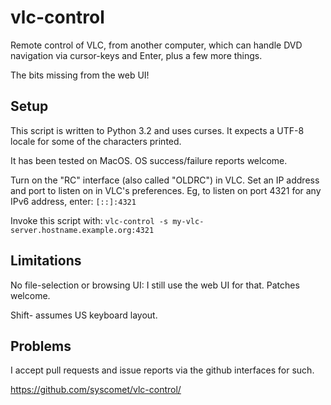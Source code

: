 vlc-control
===========

Remote control of VLC, from another computer, which can handle DVD navigation
via cursor-keys and Enter, plus a few more things.

The bits missing from the web UI!


Setup
-----

This script is written to Python 3.2 and uses curses.  It expects a UTF-8
locale for some of the characters printed.

It has been tested on MacOS.  OS success/failure reports welcome.

Turn on the "RC" interface (also called "OLDRC") in VLC.
Set an IP address and port to listen on in VLC's preferences.
Eg, to listen on port 4321 for any IPv6 address, enter: `[::]:4321`

Invoke this script with: `vlc-control -s my-vlc-server.hostname.example.org:4321`


Limitations
-----------

No file-selection or browsing UI: I still use the web UI for that.
Patches welcome.

Shift-<digit> assumes US keyboard layout.


Problems
--------

I accept pull requests and issue reports via the github interfaces for such.

https://github.com/syscomet/vlc-control/

